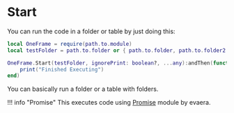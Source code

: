 # Start

You can run the code in a folder or table by just doing this:
```lua
local OneFrame = require(path.to.module)
local testFolder = path.to.folder or { path.to.folder, path.to.folder2 }

OneFrame.Start(testFolder, ignorePrint: boolean?, ...any):andThen(function()
    print("Finished Executing")
end)
```
You can basically run a folder or a table with folders.

!!! info "Promise"
    This executes code using [Promise](https://eryn.io/roblox-lua-promise/) module by evaera.